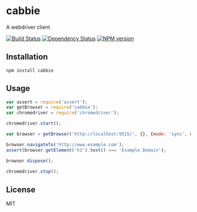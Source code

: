 # cabbie

A webdriver client

[![Build Status](https://travis-ci.org/ForbesLindesay/cabbie.png?branch=master)](https://travis-ci.org/ForbesLindesay/cabbie)
[![Dependency Status](https://gemnasium.com/ForbesLindesay/cabbie.png)](https://gemnasium.com/ForbesLindesay/cabbie)
[![NPM version](https://badge.fury.io/js/cabbie.png)](http://badge.fury.io/js/cabbie)

## Installation

    npm install cabbie

## Usage

```js
var assert = require('assert');
var getBrowser = require('cabbie');
var chromedriver = require('chromedriver');

chromedriver.start();

var browser = getBrowser('http://localhost:9515/', {}, {mode: 'sync', debug: true});

browser.navigateTo('http://www.example.com');
assert(browser.getElement('h1').text() === 'Example Domain');

browser.dispose();

chromedriver.stop();
```

## License

  MIT